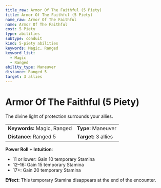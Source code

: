 ```yaml
---
title_raw: Armor Of The Faithful (5 Piety)
title: Armor Of The Faithful (5 Piety)
name_raw: Armor Of The Faithful
name: Armor Of The Faithful
cost: 5 Piety
type: abilities
subtype: conduit
kind: 5-piety abilities
keywords: Magic, Ranged
keyword_list:
  - Magic
  - Ranged
ability_type: Maneuver
distance: Ranged 5
target: 3 allies
---
```


# Armor Of The Faithful (5 Piety)

The divine light of protection surrounds your allies.

|                             |                      |
| :-------------------------- | :------------------- |
| **Keywords:** Magic, Ranged | **Type:** Maneuver   |
| **Distance:** Ranged 5      | **Target:** 3 allies |

**Power Roll + Intuition**:

- 11 or lower: Gain 10 temporary Stamina
- 12–16: Gain 15 temporary Stamina
- 17+: Gain 20 temporary Stamina

**Effect**: This temporary Stamina disappears at the end of the encounter.
